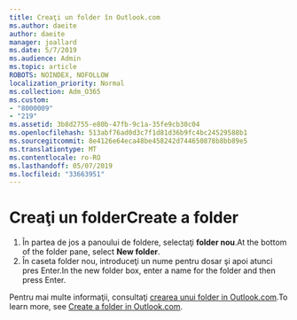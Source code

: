 ```yaml
---
title: Creaţi un folder în Outlook.com
ms.author: daeite
author: daeite
manager: joallard
ms.date: 5/7/2019
ms.audience: Admin
ms.topic: article
ROBOTS: NOINDEX, NOFOLLOW
localization_priority: Normal
ms.collection: Adm_O365
ms.custom:
- "8000009"
- "219"
ms.assetid: 3b8d2755-e80b-47fb-9c1a-35fe9cb30c04
ms.openlocfilehash: 513abf76ad0d3c7f1d81d36b9fc4bc24529588b1
ms.sourcegitcommit: 8e4126e64eca48be458242d744650878b8bb89e5
ms.translationtype: MT
ms.contentlocale: ro-RO
ms.lasthandoff: 05/07/2019
ms.locfileid: "33663951"
---
```

# <a name="create-a-folder"></a><span data-ttu-id="7b8c0-102">Creaţi un folder</span><span class="sxs-lookup"><span data-stu-id="7b8c0-102">Create a folder</span></span>

1. <span data-ttu-id="7b8c0-103">În partea de jos a panoului de foldere, selectaţi **folder nou**.</span><span class="sxs-lookup"><span data-stu-id="7b8c0-103">At the bottom of the folder pane, select **New folder**.</span></span>
2. <span data-ttu-id="7b8c0-104">În caseta folder nou, introduceţi un nume pentru dosar şi apoi atunci pres Enter.</span><span class="sxs-lookup"><span data-stu-id="7b8c0-104">In the new folder box, enter a name for the folder and then press Enter.</span></span>

<span data-ttu-id="7b8c0-105">Pentru mai multe informaţii, consultaţi [crearea unui folder in Outlook.com](https://go.microsoft.com/fwlink/p/?linkid=873114).</span><span class="sxs-lookup"><span data-stu-id="7b8c0-105">To learn more, see [Create a folder in Outlook.com](https://go.microsoft.com/fwlink/p/?linkid=873114).</span></span>